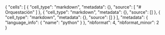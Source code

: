 {
 "cells": [
  {
   "cell_type": "markdown",
   "metadata": {},
   "source": [
    "# Orquestación"
   ]
  },
  {
   "cell_type": "markdown",
   "metadata": {},
   "source": []
  },
  {
   "cell_type": "markdown",
   "metadata": {},
   "source": []
  }
 ],
 "metadata": {
  "language_info": {
   "name": "python"
  }
 },
 "nbformat": 4,
 "nbformat_minor": 2
}
